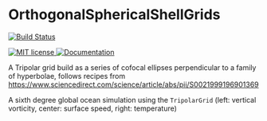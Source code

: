 # OrthogonalSphericalShellGrids

[![Build Status](https://github.com/simone-silvestri/OrthogonalSphericalShellGrids.jl/actions/workflows/CI.yml/badge.svg?branch=main)](https://github.com/simone-silvestri/OrthogonalSphericalShellGrids.jl/actions/workflows/CI.yml?query=branch%3Amain)

<a href="https://mit-license.org">
    <img alt="MIT license" src="https://img.shields.io/badge/License-MIT-blue.svg?style=flat-square">
</a>
<a href="https://simone-silvestri.github.io/OrthogonalSphericalShellGrids.jl/dev">
    <img alt="Documentation" src="https://img.shields.io/badge/documentation-stable%20release-red?style=flat-square">
</a>
 
A Tripolar grid build as a series of cofocal ellipses perpendicular to a family of hyperbolae, follows recipes from https://www.sciencedirect.com/science/article/abs/pii/S0021999196901369

A sixth degree global ocean simulation using the `TripolarGrid` (left: vertical vorticity, center: surface speed, right: temperature)


